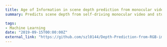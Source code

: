 ```yaml
---
title: Age of Information in scene depth prediction from monocular video
summary: Predicts scene depth from self-driving monocular video and studies the Age of Information in inference with DispNetS model using Python 

tags:
- Machine Learning
date: "2019-09-15T00:00:00Z"
external_link: "https://github.com/szl0144/Depth-Prediction-from-RGB-images"
---
```

